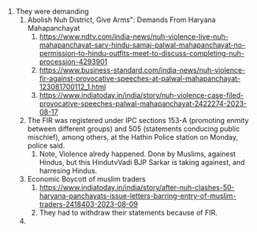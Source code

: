 1. They were demanding 
   1. Abolish Nuh District, Give Arms": Demands From Haryana Mahapanchayat
      1. https://www.ndtv.com/india-news/nuh-violence-live-nuh-mahapanchayat-sarv-hindu-samaj-palwal-mahapanchayat-no-permission-to-hindu-outfits-meet-to-discuss-completing-nuh-procession-4293901
      2. https://www.business-standard.com/india-news/nuh-violence-fir-against-provocative-speeches-at-palwal-mahapanchayat-123081700112_1.html
      3. https://www.indiatoday.in/india/story/nuh-violence-case-filed-provocative-speeches-palwal-mahapanchayat-2422274-2023-08-17
   2. The FIR was registered under IPC sections 153-A (promoting enmity between different groups) and 505 (statements conducing public mischief), among others, at the Hathin Police station on Monday, police said.
      1. Note, Violence alredy happened. Done by Muslims, againest Hindus, but this HindutvVadi BJP Sarkar is taking againest, and harresing Hindus.
   3. Economic Boycott of muslim traders
      1. https://www.indiatoday.in/india/story/after-nuh-clashes-50-haryana-panchayats-issue-letters-barring-entry-of-muslim-traders-2418403-2023-08-09
      2. They had to withdraw their statements because of FIR.
   4. 